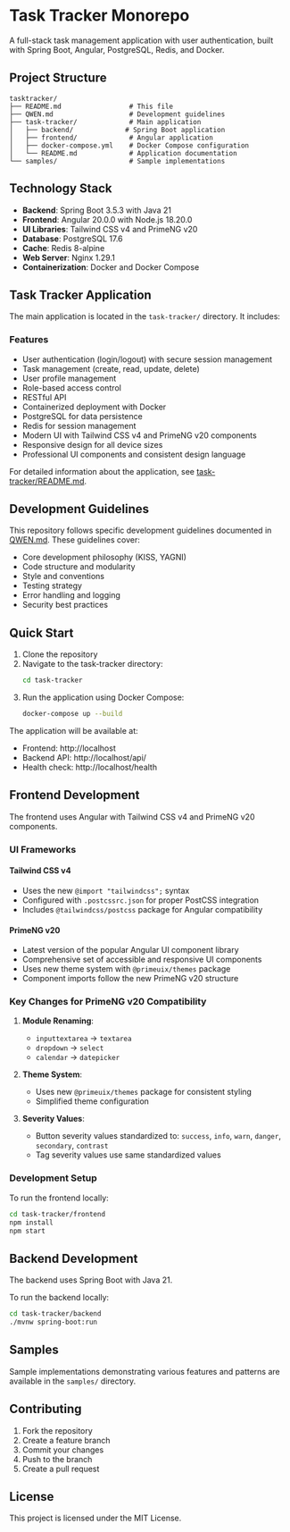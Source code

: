 # Task Tracker Monorepo

A full-stack task management application with user authentication, built with Spring Boot, Angular, PostgreSQL, Redis, and Docker.

## Project Structure

```
tasktracker/
├── README.md                 # This file
├── QWEN.md                   # Development guidelines
├── task-tracker/             # Main application
│   ├── backend/             # Spring Boot application
│   ├── frontend/             # Angular application
│   ├── docker-compose.yml    # Docker Compose configuration
│   └── README.md             # Application documentation
└── samples/                  # Sample implementations
```

## Technology Stack

- **Backend**: Spring Boot 3.5.3 with Java 21
- **Frontend**: Angular 20.0.0 with Node.js 18.20.0
- **UI Libraries**: Tailwind CSS v4 and PrimeNG v20
- **Database**: PostgreSQL 17.6
- **Cache**: Redis 8-alpine
- **Web Server**: Nginx 1.29.1
- **Containerization**: Docker and Docker Compose

## Task Tracker Application

The main application is located in the `task-tracker/` directory. It includes:

### Features

- User authentication (login/logout) with secure session management
- Task management (create, read, update, delete)
- User profile management
- Role-based access control
- RESTful API
- Containerized deployment with Docker
- PostgreSQL for data persistence
- Redis for session management
- Modern UI with Tailwind CSS v4 and PrimeNG v20 components
- Responsive design for all device sizes
- Professional UI components and consistent design language

For detailed information about the application, see [task-tracker/README.md](task-tracker/README.md).

## Development Guidelines

This repository follows specific development guidelines documented in [QWEN.md](QWEN.md). These guidelines cover:

- Core development philosophy (KISS, YAGNI)
- Code structure and modularity
- Style and conventions
- Testing strategy
- Error handling and logging
- Security best practices

## Quick Start

1. Clone the repository
2. Navigate to the task-tracker directory:
   ```bash
   cd task-tracker
   ```
3. Run the application using Docker Compose:
   ```bash
   docker-compose up --build
   ```

The application will be available at:
- Frontend: http://localhost
- Backend API: http://localhost/api/
- Health check: http://localhost/health

## Frontend Development

The frontend uses Angular with Tailwind CSS v4 and PrimeNG v20 components.

### UI Frameworks

#### Tailwind CSS v4
- Uses the new `@import "tailwindcss";` syntax
- Configured with `.postcssrc.json` for proper PostCSS integration
- Includes `@tailwindcss/postcss` package for Angular compatibility

#### PrimeNG v20
- Latest version of the popular Angular UI component library
- Comprehensive set of accessible and responsive UI components
- Uses new theme system with `@primeuix/themes` package
- Component imports follow the new PrimeNG v20 structure

### Key Changes for PrimeNG v20 Compatibility

1. **Module Renaming**:
   - `inputtextarea` → `textarea`
   - `dropdown` → `select`
   - `calendar` → `datepicker`

2. **Theme System**:
   - Uses new `@primeuix/themes` package for consistent styling
   - Simplified theme configuration

3. **Severity Values**:
   - Button severity values standardized to: `success`, `info`, `warn`, `danger`, `secondary`, `contrast`
   - Tag severity values use same standardized values

### Development Setup

To run the frontend locally:
```bash
cd task-tracker/frontend
npm install
npm start
```

## Backend Development

The backend uses Spring Boot with Java 21.

To run the backend locally:
```bash
cd task-tracker/backend
./mvnw spring-boot:run
```

## Samples

Sample implementations demonstrating various features and patterns are available in the `samples/` directory.

## Contributing

1. Fork the repository
2. Create a feature branch
3. Commit your changes
4. Push to the branch
5. Create a pull request

## License

This project is licensed under the MIT License.
